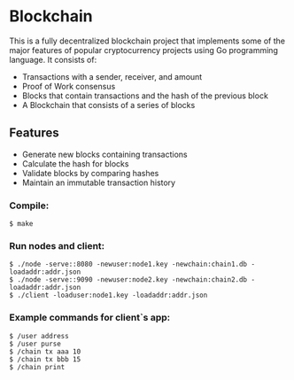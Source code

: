# Blockchain

This is a fully decentralized blockchain project that implements some of the major features of popular cryptocurrency projects using Go programming language. It consists of:

- Transactions with a sender, receiver, and amount
- Proof of Work consensus
- Blocks that contain transactions and the hash of the previous block
- A Blockchain that consists of a series of blocks

## Features

- Generate new blocks containing transactions
- Calculate the hash for blocks 
- Validate blocks by comparing hashes 
- Maintain an immutable transaction history 


### Compile:
```
$ make
```

### Run nodes and client:
```
$ ./node -serve::8080 -newuser:node1.key -newchain:chain1.db -loadaddr:addr.json
$ ./node -serve::9090 -newuser:node2.key -newchain:chain2.db -loadaddr:addr.json
$ ./client -loaduser:node1.key -loadaddr:addr.json
```

### Example commands for client`s app:
```
$ /user address
$ /user purse
$ /chain tx aaa 10
$ /chain tx bbb 15
$ /chain print
```
